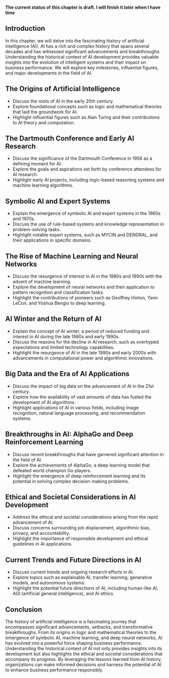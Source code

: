 **The current status of this chapter is draft. I will finish it later when I have time**

Introduction
------------

In this chapter, we will delve into the fascinating history of artificial intelligence (AI). AI has a rich and complex history that spans several decades and has witnessed significant advancements and breakthroughs. Understanding the historical context of AI development provides valuable insights into the evolution of intelligent systems and their impact on business performance. We will explore key milestones, influential figures, and major developments in the field of AI.

The Origins of Artificial Intelligence
--------------------------------------

* Discuss the roots of AI in the early 20th century.
* Explore foundational concepts such as logic and mathematical theories that laid the groundwork for AI.
* Highlight influential figures such as Alan Turing and their contributions to AI theory and computation.

The Dartmouth Conference and Early AI Research
----------------------------------------------

* Discuss the significance of the Dartmouth Conference in 1956 as a defining moment for AI.
* Explore the goals and aspirations set forth by conference attendees for AI research.
* Highlight early AI projects, including logic-based reasoning systems and machine learning algorithms.

Symbolic AI and Expert Systems
------------------------------

* Explain the emergence of symbolic AI and expert systems in the 1960s and 1970s.
* Discuss the use of rule-based systems and knowledge representation in problem-solving tasks.
* Highlight notable expert systems, such as MYCIN and DENDRAL, and their applications in specific domains.

The Rise of Machine Learning and Neural Networks
------------------------------------------------

* Discuss the resurgence of interest in AI in the 1980s and 1990s with the advent of machine learning.
* Explore the development of neural networks and their application to pattern recognition and classification tasks.
* Highlight the contributions of pioneers such as Geoffrey Hinton, Yann LeCun, and Yoshua Bengio to deep learning.

AI Winter and the Return of AI
------------------------------

* Explain the concept of AI winter, a period of reduced funding and interest in AI during the late 1980s and early 1990s.
* Discuss the reasons for the decline in AI research, such as overhyped expectations and limited technology capabilities.
* Highlight the resurgence of AI in the late 1990s and early 2000s with advancements in computational power and algorithmic innovations.

Big Data and the Era of AI Applications
---------------------------------------

* Discuss the impact of big data on the advancement of AI in the 21st century.
* Explore how the availability of vast amounts of data has fueled the development of AI algorithms.
* Highlight applications of AI in various fields, including image recognition, natural language processing, and recommendation systems.

Breakthroughs in AI: AlphaGo and Deep Reinforcement Learning
------------------------------------------------------------

* Discuss recent breakthroughs that have garnered significant attention in the field of AI.
* Explore the achievements of AlphaGo, a deep learning model that defeated world champion Go players.
* Highlight the emergence of deep reinforcement learning and its potential in solving complex decision-making problems.

Ethical and Societal Considerations in AI Development
-----------------------------------------------------

* Address the ethical and societal considerations arising from the rapid advancement of AI.
* Discuss concerns surrounding job displacement, algorithmic bias, privacy, and accountability.
* Highlight the importance of responsible development and ethical guidelines in AI applications.

Current Trends and Future Directions in AI
------------------------------------------

* Discuss current trends and ongoing research efforts in AI.
* Explore topics such as explainable AI, transfer learning, generative models, and autonomous systems.
* Highlight the potential future directions of AI, including human-like AI, AGI (artificial general intelligence), and AI ethics.

Conclusion
----------

The history of artificial intelligence is a fascinating journey that encompasses significant advancements, setbacks, and transformative breakthroughs. From its origins in logic and mathematical theories to the emergence of symbolic AI, machine learning, and deep neural networks, AI has evolved into a powerful force shaping business performance. Understanding the historical context of AI not only provides insights into its development but also highlights the ethical and societal considerations that accompany its progress. By leveraging the lessons learned from AI history, organizations can make informed decisions and harness the potential of AI to enhance business performance responsibly.
